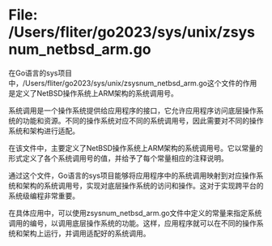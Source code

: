 # File: /Users/fliter/go2023/sys/unix/zsysnum_netbsd_arm.go

在Go语言的sys项目中，/Users/fliter/go2023/sys/unix/zsysnum_netbsd_arm.go这个文件的作用是定义了NetBSD操作系统上ARM架构的系统调用号。

系统调用是一个操作系统提供给应用程序的接口，它允许应用程序访问底层操作系统的功能和资源。不同的操作系统对应不同的系统调用号，因此需要对不同的操作系统和架构进行适配。

在该文件中，主要定义了NetBSD操作系统上ARM架构的系统调用号。它以常量的形式定义了各个系统调用号的值，并给予了每个常量相应的注释说明。

通过这个文件，Go语言的sys项目能够将应用程序中的系统调用映射到对应操作系统和架构的系统调用号，实现对底层操作系统的访问和操作。这对于实现跨平台的系统级编程非常重要。

在具体应用中，可以使用zsysnum_netbsd_arm.go文件中定义的常量来指定系统调用的编号，以调用底层操作系统的功能。这样，应用程序就可以在不同的操作系统和架构上运行，并调用适配好的系统调用。

